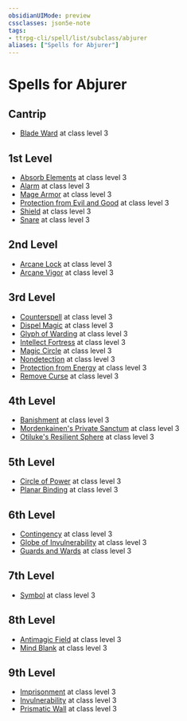 ```yaml
---
obsidianUIMode: preview
cssclasses: json5e-note
tags:
- ttrpg-cli/spell/list/subclass/abjurer
aliases: ["Spells for Abjurer"]
---
```

# Spells for Abjurer

## Cantrip

- [Blade Ward](blade-ward-xphb "XPHB") at class level 3

## 1st Level

- [Absorb Elements](absorb-elements-xge "XGE") at class level 3
- [Alarm](alarm-xphb "XPHB") at class level 3
- [Mage Armor](mage-armor-xphb "XPHB") at class level 3
- [Protection from Evil and Good](protection-from-evil-and-good-xphb "XPHB") at class level 3
- [Shield](shield-xphb "XPHB") at class level 3
- [Snare](snare-xge "XGE") at class level 3

## 2nd Level

- [Arcane Lock](arcane-lock-xphb "XPHB") at class level 3
- [Arcane Vigor](arcane-vigor-xphb "XPHB") at class level 3

## 3rd Level

- [Counterspell](counterspell-xphb "XPHB") at class level 3
- [Dispel Magic](dispel-magic-xphb "XPHB") at class level 3
- [Glyph of Warding](glyph-of-warding-xphb "XPHB") at class level 3
- [Intellect Fortress](intellect-fortress-tce "TCE") at class level 3
- [Magic Circle](magic-circle-xphb "XPHB") at class level 3
- [Nondetection](nondetection-xphb "XPHB") at class level 3
- [Protection from Energy](protection-from-energy-xphb "XPHB") at class level 3
- [Remove Curse](remove-curse-xphb "XPHB") at class level 3

## 4th Level

- [Banishment](banishment-xphb "XPHB") at class level 3
- [Mordenkainen's Private Sanctum](mordenkainens-private-sanctum-xphb "XPHB") at class level 3
- [Otiluke's Resilient Sphere](otilukes-resilient-sphere-xphb "XPHB") at class level 3

## 5th Level

- [Circle of Power](circle-of-power-xphb "XPHB") at class level 3
- [Planar Binding](planar-binding-xphb "XPHB") at class level 3

## 6th Level

- [Contingency](contingency-xphb "XPHB") at class level 3
- [Globe of Invulnerability](globe-of-invulnerability-xphb "XPHB") at class level 3
- [Guards and Wards](guards-and-wards-xphb "XPHB") at class level 3

## 7th Level

- [Symbol](symbol-xphb "XPHB") at class level 3

## 8th Level

- [Antimagic Field](antimagic-field-xphb "XPHB") at class level 3
- [Mind Blank](mind-blank-xphb "XPHB") at class level 3

## 9th Level

- [Imprisonment](imprisonment-xphb "XPHB") at class level 3
- [Invulnerability](invulnerability-xge "XGE") at class level 3
- [Prismatic Wall](prismatic-wall-xphb "XPHB") at class level 3